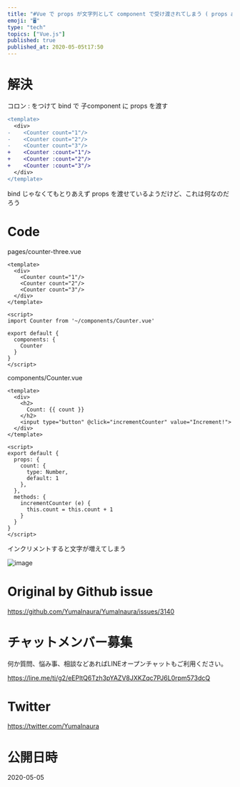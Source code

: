 ```yaml
---
title: "#Vue で props が文字列として component で受け渡されてしまう ( props as string or integer"
emoji: "🖥"
type: "tech"
topics: ["Vue.js"]
published: true
published_at: 2020-05-05t17:50
---
```


# 解決

コロン : をつけて bind で 子component に props を渡す

```diff
<template>
  <div>
-    <Counter count="1"/>
-    <Counter count="2"/>
-    <Counter count="3"/>
+    <Counter :count="1"/>
+    <Counter :count="2"/>
+    <Counter :count="3"/>
  </div>
</template>

```

bind じゃなくてもとりあえず props を渡せているようだけど、これは何なのだろう

# Code

pages/counter-three.vue

```vue
<template>
  <div>
    <Counter count="1"/>
    <Counter count="2"/>
    <Counter count="3"/>
  </div>
</template>

<script>
import Counter from '~/components/Counter.vue'

export default {
  components: {
    Counter
  }
}
</script>

```

components/Counter.vue

```vue
<template>
  <div>
    <h2>
      Count: {{ count }}
    </h2>
    <input type="button" @click="incrementCounter" value="Increment!">
  </div>
</template>

<script>
export default {
  props: {
    count: {
      type: Number,
      default: 1
    },
  },
  methods: {
    incrementCounter (e) {
      this.count = this.count + 1
    }
  }
}
</script>

```

インクリメントすると文字が増えてしまう

![image](https://user-images.githubusercontent.com/13635059/80945356-98b32480-8e26-11ea-8523-4b35e322bd6e.png)




# Original by Github issue

https://github.com/YumaInaura/YumaInaura/issues/3140











<!-- Update From Qiita API -->

# チャットメンバー募集


何か質問、悩み事、相談などあればLINEオープンチャットもご利用ください。

https://line.me/ti/g2/eEPltQ6Tzh3pYAZV8JXKZqc7PJ6L0rpm573dcQ





# Twitter


https://twitter.com/YumaInaura


<!-- Update From Qiita API -->



# 公開日時

2020-05-05
